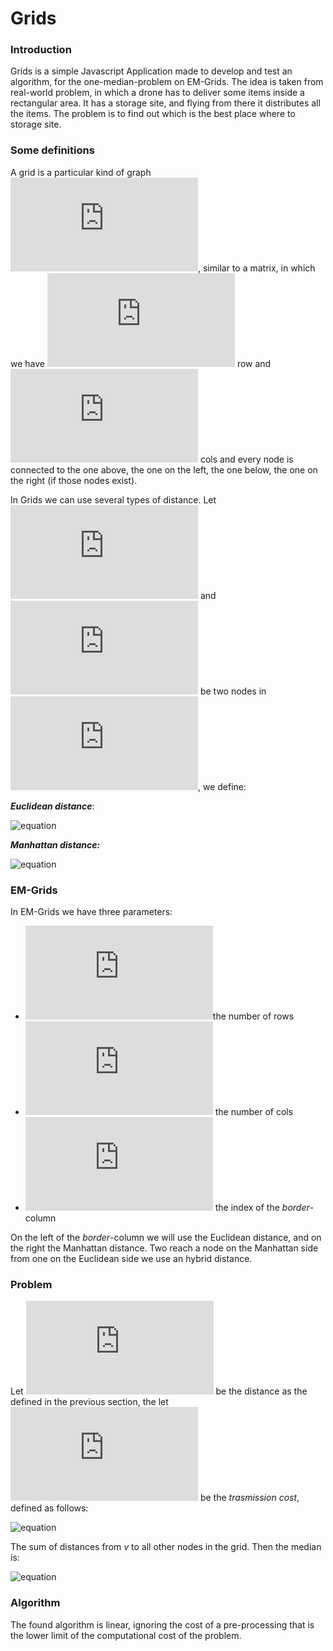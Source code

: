 # Grids

### Introduction

Grids is a simple Javascript Application made to develop and test an algorithm, for the one-median-problem on EM-Grids. The idea is taken from real-world problem, in which a drone has to deliver some items inside a rectangular area. It has a storage site, and flying from there it distributes all the items. The problem is to find out which is the best place where to storage site.


### Some definitions

A grid is a particular kind of graph ![equation](https://latex.codecogs.com/gif.latex?G=(V,&space;E)), similar to a matrix, in which we have ![equation](https://latex.codecogs.com/gif.latex?n) row and ![equation](https://latex.codecogs.com/gif.latex?m) cols and every node is connected to the one above, the one on the left, the one below, the one on the right (if those nodes exist).

In Grids we can use several types of distance.
Let ![equation](https://latex.codecogs.com/gif.latex?u=(x_1,&space;y_1)) and ![equation](https://latex.codecogs.com/gif.latex?v=(x_2,&space;y_2)) be two nodes in ![equation](https://latex.codecogs.com/gif.latex?V), we define:

***Euclidean distance***:

![equation](https://latex.codecogs.com/gif.latex?d_E(u,&space;v)&space;=&space;\sqrt{(x_1&space;-&space;x_2)^2&space;&plus;&space;(y_1&space;-y_2)^2})

***Manhattan distance:***

![equation](https://latex.codecogs.com/gif.latex?d_M(u,&space;v)&space;=&space;|x_1&space;-&space;x_2|&space;&plus;&space;|y_1&space;-y_2|)

### EM-Grids

In EM-Grids we have three parameters:

- ![equation](https://latex.codecogs.com/gif.latex?n)the number of rows
- ![equation](https://latex.codecogs.com/gif.latex?m) the number of cols
- ![equation](https://latex.codecogs.com/gif.latex?k) the index of the *border*-column

On the left of the *border*-column we will use the Euclidean distance, and on the right the Manhattan distance. Two reach a node on the Manhattan side from one on the Euclidean side we use an hybrid distance.

### Problem

Let ![equation](https://latex.codecogs.com/gif.latex?d) be the distance as the defined in the previous section, the let ![equation](https://latex.codecogs.com/gif.latex?t) be the *trasmission cost*, defined as follows:

![equation](https://latex.codecogs.com/gif.latex?t(v)&space;=&space;\sum\limits_{u&space;\in&space;V}&space;d(u,&space;v))

The sum of distances from $v$ to all other nodes in the grid. Then the median is:

![equation](https://latex.codecogs.com/gif.latex?Med(G)&space;=&space;argmin_{u&space;\in&space;V}&space;\{&space;d(u)&space;\})

### Algorithm

The found algorithm is linear, ignoring the cost of a pre-processing that is the lower limit of the computational cost of the problem.
